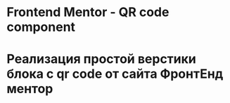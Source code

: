 # Frontend Mentor - QR code component

# Реализация простой верстики блока с qr code от сайта ФронтЕнд ментор
